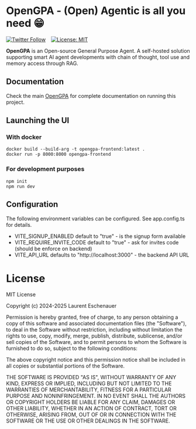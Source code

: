 # OpenGPA - (Open) Agentic is all you need 😁

[![Twitter Follow](https://img.shields.io/twitter/follow/opengpa?style=social)](https://twitter.com/opengpa) &ensp;
[![License: MIT](https://img.shields.io/badge/License-MIT-yellow.svg)](https://opensource.org/licenses/MIT)

**OpenGPA** is an Open-source General Purpose Agent. A self-hosted solution supporting smart AI agent developments
with chain of thought, tool use and memory access through RAG.

## Documentation

Check the main [OpenGPA](https://github.com/eschnou/opengpa) for complete documentation on running this project.

## Launching the UI

### With docker

```
docker build --build-arg -t opengpa-frontend:latest .
docker run -p 8000:8000 opengpa-frontend
```

### For development purposes

```
npm init
npm run dev
```

## Configuration

The following environment variables can be configured. See app.config.ts for details.

- VITE_SIGNUP_ENABLED default to "true" - is the signup form available
- VITE_REQUIRE_INVITE_CODE default to "true" - ask for invites code (should be enforce on backend)
- VITE_API_URL defaults to "http://localhost:3000" - the backend API URL

# License

MIT License

Copyright (c) 2024-2025 Laurent Eschenauer

Permission is hereby granted, free of charge, to any person obtaining a copy
of this software and associated documentation files (the "Software"), to deal
in the Software without restriction, including without limitation the rights
to use, copy, modify, merge, publish, distribute, sublicense, and/or sell
copies of the Software, and to permit persons to whom the Software is
furnished to do so, subject to the following conditions:

The above copyright notice and this permission notice shall be included in all
copies or substantial portions of the Software.

THE SOFTWARE IS PROVIDED "AS IS", WITHOUT WARRANTY OF ANY KIND, EXPRESS OR
IMPLIED, INCLUDING BUT NOT LIMITED TO THE WARRANTIES OF MERCHANTABILITY,
FITNESS FOR A PARTICULAR PURPOSE AND NONINFRINGEMENT. IN NO EVENT SHALL THE
AUTHORS OR COPYRIGHT HOLDERS BE LIABLE FOR ANY CLAIM, DAMAGES OR OTHER
LIABILITY, WHETHER IN AN ACTION OF CONTRACT, TORT OR OTHERWISE, ARISING FROM,
OUT OF OR IN CONNECTION WITH THE SOFTWARE OR THE USE OR OTHER DEALINGS IN THE
SOFTWARE.
